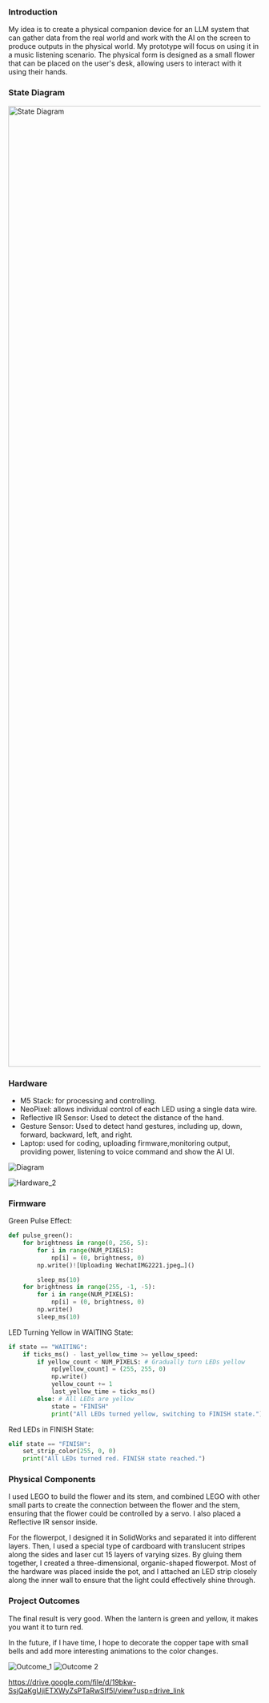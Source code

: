 ### Introduction

My idea is to create a physical companion device for an LLM system that can gather data from the real world and work with the AI on the screen to produce outputs in the physical world. My prototype will focus on using it in a music listening scenario. The physical form is designed as a small flower that can be placed on the user's desk, allowing users to interact with it using their hands.

### State Diagram



<img width="1920" alt="State Diagram" src="https://github.com/user-attachments/assets/d37b1776-1ba0-4dfb-9622-5ce1388e998a" />


### Hardware
* M5 Stack: for processing and controlling.
* NeoPixel: allows individual control of each LED using a single data wire.
* Reflective IR Sensor: Used to detect the distance of the hand.
* Gesture Sensor: Used to detect hand gestures, including up, down, forward, backward, left, and right.
* Laptop: used for coding, uploading firmware,monitoring output, providing power, listening to voice command and show the AI UI.
  

![Diagram](https://github.com/user-attachments/assets/1838d6e0-8f60-4695-a479-3a1e2c08c368)

![Hardware_2](https://github.com/user-attachments/assets/aed63ed6-a413-4264-85da-44d5d8d6654f)


### Firmware
Green Pulse Effect:
``` Python 
def pulse_green():
    for brightness in range(0, 256, 5): 
        for i in range(NUM_PIXELS):
            np[i] = (0, brightness, 0)
        np.write()![Uploading WechatIMG2221.jpeg…]()

        sleep_ms(10)
    for brightness in range(255, -1, -5): 
        for i in range(NUM_PIXELS):
            np[i] = (0, brightness, 0)
        np.write()
        sleep_ms(10)
```

LED Turning Yellow in WAITING State:
``` Python 
if state == "WAITING":
    if ticks_ms() - last_yellow_time >= yellow_speed:
        if yellow_count < NUM_PIXELS: # Gradually turn LEDs yellow
            np[yellow_count] = (255, 255, 0)  
            np.write()
            yellow_count += 1
            last_yellow_time = ticks_ms()
        else: # All LEDs are yellow
            state = "FINISH"
            print("All LEDs turned yellow, switching to FINISH state.")
```

Red LEDs in FINISH State:
``` Python 
elif state == "FINISH":
    set_strip_color(255, 0, 0) 
    print("All LEDs turned red. FINISH state reached.")

```

### Physical Components
I used LEGO to build the flower and its stem, and combined LEGO with other small parts to create the connection between the flower and the stem, ensuring that the flower could be controlled by a servo. I also placed a Reflective IR sensor inside.

For the flowerpot, I designed it in SolidWorks and separated it into different layers. Then, I used a special type of cardboard with translucent stripes along the sides and laser cut 15 layers of varying sizes. By gluing them together, I created a three-dimensional, organic-shaped flowerpot. Most of the hardware was placed inside the pot, and I attached an LED strip closely along the inner wall to ensure that the light could effectively shine through.




### Project Outcomes
The final result is very good. When the lantern is green and yellow, it makes you want it to turn red.

In the future, if I have time, I hope to decorate the copper tape with small bells and add more interesting animations to the color changes.

![Outcome_1](https://github.com/user-attachments/assets/449f0059-b9b1-4725-9bc3-ac5bf61e90ae)
![Outcome 2](https://github.com/user-attachments/assets/5f333076-9f8b-4169-8631-f70c06008b51)


https://drive.google.com/file/d/19bkw-SsjQaKgUjiETXWyZsPTaRwSIf5I/view?usp=drive_link
